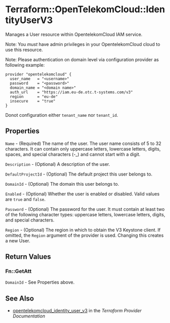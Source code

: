 # Terraform::OpenTelekomCloud::IdentityUserV3

Manages a User resource within OpentelekomCloud IAM service.

Note: You _must_ have admin privileges in your OpentelekomCloud cloud to use
this resource.

Note: Please authentication on domain level via configuration
provider as following example:

```hcl
provider "opentelekomcloud" {
  user_name   = "<username>"
  password    = "<password>"
  domain_name = "<domain name>"
  auth_url    = "https://iam.eu-de.otc.t-systems.com/v3"
  region      = "eu-de"
  insecure    = "true"
}
```
Donot configuration either ```tenant_name``` nor ```tenant_id```.

## Properties

`Name` - (Required) The name of the user. The user name consists of 5 to 32
characters. It can contain only uppercase letters, lowercase letters,
digits, spaces, and special characters (-_) and cannot start with a digit.

`Description` - (Optional) A description of the user.

`DefaultProjectId` - (Optional) The default project this user belongs to.

`DomainId` - (Optional) The domain this user belongs to.

`Enabled` - (Optional) Whether the user is enabled or disabled. Valid
values are `true` and `false`.

`Password` - (Optional) The password for the user. It must contain at least
two of the following character types: uppercase letters, lowercase letters,
digits, and special characters.

`Region` - (Optional) The region in which to obtain the V3 Keystone client.
If omitted, the `Region` argument of the provider is used. Changing this
creates a new User.


## Return Values

### Fn::GetAtt

`DomainId` - See Properties above.

## See Also

* [opentelekomcloud_identity_user_v3](https://www.terraform.io/docs/providers/opentelekomcloud/r/identity_user_v3.html) in the _Terraform Provider Documentation_